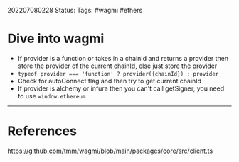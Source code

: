 202207080228
Status: 
Tags: #wagmi #ethers

# Dive into wagmi
- If provider is a function or takes in a chainId and returns a provider then store the provider of the current chainId, else just store the provider
- `typeof provider === 'function' ? provider({chainId}) : provider`
- Check for autoConnect flag and then try to get current chainId
- If provider is alchemy or infura then you can't call getSigner, you need to use `window.ethereum`







---
# References
https://github.com/tmm/wagmi/blob/main/packages/core/src/client.ts
